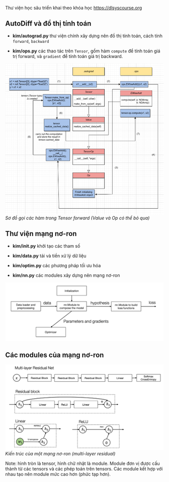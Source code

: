 Thư viện học sâu triển khai theo khóa học https://dlsyscourse.org

## AutoDiff và đồ thị tính toán

- **kim/autograd.py** thư viện chính xây dựng nên đồ thị tính toán, cách tính `forward`, `backward`

- **kim/ops.py** các thao tác trên `Tensor`, gồm hàm `compute` để tính toán giá trị forward, và `gradient` để tính toán giá trị backward.

![](docs/files/forward.png)
*Sơ đồ gọi các hàm trong Tensor forward (Value và Op có thể bỏ qua)*


## Thư viện mạng nơ-ron

- **kim/init.py** khởi tạo các tham số

- **kim/data.py** tải và tiền xử lý dữ liệu

- **kim/optim.py** các phương pháp tối ưu hóa

- **kim/nn.py** các modules xây dựng nên mạng nơ-ron

![](docs/files/overview.png)

## Các modules của mạng nơ-ron
![](docs/files/modules.png)
*Kiến trúc của một mạng nơ-ron (multi-layer residual)*

Note: hình tròn là tensor, hình chữ nhật là module. Module đơn vị được cấu thành từ các tensors và các phép toán trên tensors. Các module kết hợp với nhau tạo nên module mức cao hơn (phức tạp hơn).